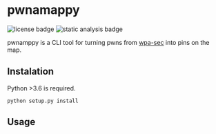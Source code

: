# pwnamappy
![license badge](https://img.shields.io/github/license/strlght/pwnamappy) ![static analysis badge](https://github.com/strlght/pwnamappy/workflows/Static%20analysis/badge.svg)

pwnamppy is a CLI tool for turning pwns from [wpa-sec](https://wpa-sec.stanev.org) into pins on the map.

## Instalation
Python >3.6 is required.

    python setup.py install

## Usage
